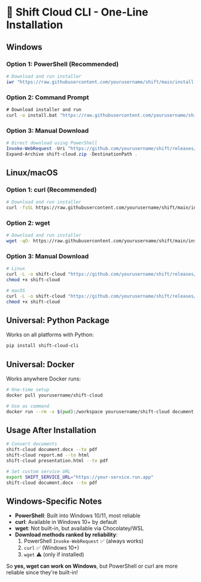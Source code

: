 # 🚀 Shift Cloud CLI - One-Line Installation

## Windows

### Option 1: PowerShell (Recommended)
```powershell
# Download and run installer
iwr "https://raw.githubusercontent.com/yourusername/shift/main/install-windows.ps1" | iex
```

### Option 2: Command Prompt
```cmd
# Download installer and run
curl -o install.bat "https://raw.githubusercontent.com/yourusername/shift/main/install-windows.bat" && install.bat
```

### Option 3: Manual Download
```powershell
# Direct download using PowerShell
Invoke-WebRequest -Uri "https://github.com/yourusername/shift/releases/latest/download/shift-cloud-windows.zip" -OutFile "shift-cloud.zip"
Expand-Archive shift-cloud.zip -DestinationPath .
```

## Linux/macOS

### Option 1: curl (Recommended)
```bash
# Download and run installer
curl -fsSL https://raw.githubusercontent.com/yourusername/shift/main/install-unix.sh | bash
```

### Option 2: wget
```bash
# Download and run installer
wget -qO- https://raw.githubusercontent.com/yourusername/shift/main/install-unix.sh | bash
```

### Option 3: Manual Download
```bash
# Linux
curl -L -o shift-cloud "https://github.com/yourusername/shift/releases/latest/download/shift-cloud-linux-x64"
chmod +x shift-cloud

# macOS
curl -L -o shift-cloud "https://github.com/yourusername/shift/releases/latest/download/shift-cloud-macos-x64"
chmod +x shift-cloud
```

## Universal: Python Package

Works on all platforms with Python:

```bash
pip install shift-cloud-cli
```

## Universal: Docker

Works anywhere Docker runs:

```bash
# One-time setup
docker pull yourusername/shift-cloud

# Use as command
docker run --rm -v $(pwd):/workspace yourusername/shift-cloud document.docx --to pdf
```

## Usage After Installation

```bash
# Convert documents
shift-cloud document.docx --to pdf
shift-cloud report.md --to html
shift-cloud presentation.html --to pdf

# Set custom service URL
export SHIFT_SERVICE_URL="https://your-service.run.app"
shift-cloud document.docx --to pdf
```

## Windows-Specific Notes

- **PowerShell**: Built into Windows 10/11, most reliable
- **curl**: Available in Windows 10+ by default
- **wget**: Not built-in, but available via Chocolatey/WSL
- **Download methods ranked by reliability**:
  1. PowerShell `Invoke-WebRequest` ✅ (always works)
  2. `curl` ✅ (Windows 10+)
  3. `wget` ⚠️ (only if installed)

So **yes, wget can work on Windows**, but PowerShell or curl are more reliable since they're built-in!
